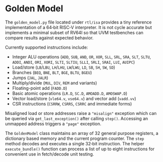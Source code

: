 # Golden Model

The `golden_model.py` file located under `rtl/isa` provides a tiny reference
implementation of a 64‑bit RISC‑V interpreter. It is not cycle accurate but
implements a minimal subset of RV64I so that UVM testbenches can compare
results against expected behavior.

Currently supported instructions include:

- Integer ALU operations (`ADD`, `SUB`, `AND`, `OR`, `XOR`,
  `SLL`, `SRL`, `SRA`, `SLT`, `SLTU`,
  `ADDI`, `ANDI`, `ORI`, `XORI`,
  `SLTI`, `SLTIU`,
  `SLLI`, `SRLI`, `SRAI`, `LUI`, `AUIPC`)
- Load/store (`LB`/`LBU`, `LH`/`LHU`, `LW`/`LWU`, `LD`,
  `SB`, `SH`, `SW`, `SD`)
- Branches (`BEQ`, `BNE`, `BLT`, `BGE`, `BLTU`, `BGEU`)
- Jumps (`JAL`, `JALR`)
- Multiply/divide (`MUL`, `DIV`, `REM` and variants)
- Floating-point add (`FADD.D`)
- Basic atomic operations (`LR.D`, `SC.D`, `AMOADD.D`, `AMOSWAP.D`)
- Vector load/store (`vle64.v`, `vse64.v`) and vector add (`vadd.vv`)
- CSR instructions (`CSRRW`, `CSRRS`, `CSRRC` and immediate forms)

Misaligned load or store addresses raise a `"misalign"` exception which can be
queried via `get_last_exception()` after calling `step()`.
Accessing an unmapped address triggers a `"page"` exception.

The `GoldenModel` class maintains an array of 32 general purpose registers,
a dictionary based memory and the current program counter. The `step` method
decodes and executes a single 32‑bit instruction. The helper
`execute_bundle()` function can process a list of up to eight instructions
for convenient use in fetch/decode unit testing.
